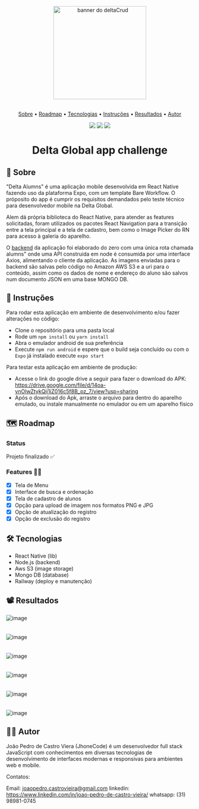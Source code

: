 <div align="center"><image height="250px" src="https://user-images.githubusercontent.com/86243538/185818351-441c75e5-c83e-4633-9e0e-ff218258f285.png" alt="banner do deltaCrud"</div>
</br></br>
<p align="center">
 <a href="#-Sobre">Sobre</a> •
 <a href="#-roadmap">Roadmap</a> •
 <a href="#-tecnologias">Tecnologias</a> • 
 <a href="#-instruções">Instruções</a> • 
 <a href="#-resultados">Resultados</a> •
 <a href="#-autor">Autor</a>
</p>
  <img src="https://img.shields.io/static/v1?label=APK%20size&message=64.9MB&color=b6b7f6&style=for-the-badge&logo=android"/>
  <img src="https://img.shields.io/static/v1?label=React%20Native%20&message=v0.68.2&color=085182&style=for-the-badge&logo=react"/>
  <img src="https://img.shields.io/static/v1?label=Platform&message=Expo&color=15171A&style=for-the-badge&logo=expo"/>
</div>
<h1 align="center">Delta Global app challenge</h1>


## 📒 Sobre

"Delta Alumns" é uma aplicação mobile desenvolvida em React Native fazendo uso da plataforma Expo, com um template Bare Workflow. O próposito do app é cumprir os requisitos demandados pelo teste técnico para desenvolvedor mobile na Delta Global.

Alem dá própria biblioteca do React Native, para atender as features solicitadas, foram utilizados os pacotes React Navigation para a transição entre a tela principal e a tela de cadastro, bem como o Image Picker do RN para acesso à galeria do aparelho.

O <a target="_blank" href="https://github.com/JhoneCode/deltacrud-backend">backend</a> da aplicação foi elaborado do zero com uma única rota chamada alumns" onde uma API construida em node é consumida por uma interface Axios, alimentando o cliente da aplicação. As imagens enviadas para o backend são salvas pelo código no Amazon AWS S3 e a uri para o conteúdo, assim como os dados de nome e endereço do aluno são salvos num documento JSON em uma base MONGO DB.

## 📖 Instruções

Para rodar esta aplicação em ambiente de desenvolvimento e/ou fazer alterações no código:

- Clone o repositório para uma pasta local
- Rode um `npm install` ou `yarn install`
- Abra o emulador android de sua preferência
- Execute `npm run android` e espere que o build seja concluído ou com o `Expo` já instalado execute `expo start`

Para testar esta aplicação em ambiente de produção:

- Acesse o link do google drive a seguir para fazer o download do APK: https://drive.google.com/file/d/14oa-vnOIwZtykQji1iZ016c5f8B_pz_7/view?usp=sharing
- Após o download do Apk, arraste o arquivo para dentro do aparelho emulado, ou instale manualmente no  emulador ou em um aparelho físico

## 🗺 Roadmap
### Status
Projeto finalizado ✅

### Features 🐱‍💻
- [x] Tela de Menu
- [x] Interface de busca e ordenação
- [x] Tela de cadastro de alunos
- [x] Opção para upload de imagem nos formatos PNG e JPG
- [x] Opção de atualização do registro
- [x] Opção de exclusão do registro

## 🛠 Tecnologias
- React Native (lib)
- Node.js (backend)
- Aws S3 (image storage)
- Mongo DB (database)
- Railway (deploy e manutenção)

## 📽 Resultados

![image](https://user-images.githubusercontent.com/86243538/182958421-ed061e65-7d86-4b43-abfc-202e2d32820f.png)
</br></br></br>
![image](https://user-images.githubusercontent.com/86243538/182958464-700d98df-9c08-4f29-a1d7-f8a1c0d907e8.png)
</br></br></br>
![image](https://user-images.githubusercontent.com/86243538/183129600-16a9c0f1-b9ad-4332-b866-42136f652861.png)
</br></br></br>
![image](https://user-images.githubusercontent.com/86243538/183129620-8ca13c64-3f34-4c4a-b7a2-eb9ffa95d662.png)
</br></br></br>
![image](https://user-images.githubusercontent.com/86243538/183129631-16f58496-dcee-4ecc-98ce-a0918d7cdef7.png)
</br></br></br>
![image](https://user-images.githubusercontent.com/86243538/183129633-b8057a8e-9152-4677-9c7a-ac6ee004df31.png)






## 👨‍💻 Autor

João Pedro de Castro Viera (JhoneCode) é um desenvolvedor full stack JavaScript com conhecimentos em diversas tecnologias de desenvolvimento de interfaces modernas e responsivas para ambientes web e mobile.

Contatos:

Email: joaopedro.castrovieira@gmail.com
linkedin: https://www.linkedin.com/in/joao-pedro-de-castro-vieira/
whatsapp: (31) 98981-0745








	  




